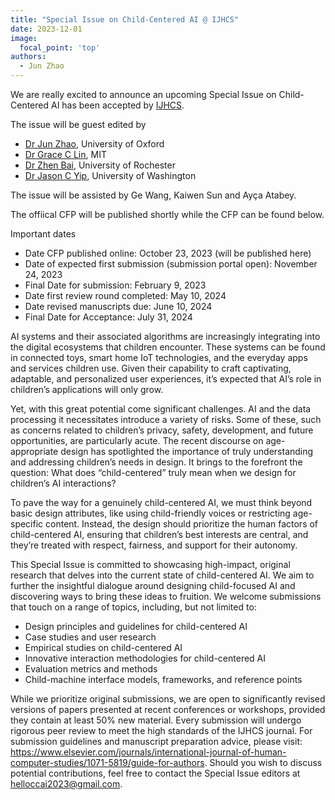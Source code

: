 ```yaml
---
title: "Special Issue on Child-Centered AI @ IJHCS"
date: 2023-12-01
image:
  focal_point: 'top'
authors:
  - Jun Zhao
---
```



We are really excited to announce an upcoming Special Issue on Child-Centered AI has been accepted by [IJHCS]().

The issue will be guest edited by
* [Dr Jun Zhao](https://www.me-ai.org), University of Oxford
* [Dr Grace C Lin](https://playful.mit.edu/people/grace-lin/), MIT
* [Dr Zhen Bai](https://zhenbai.io), University of Rochester
* [Dr Jason C Yip](https://ischool.uw.edu/people/faculty/profile/jcyip), University of Washington


The issue will be assisted by Ge Wang, Kaiwen Sun and Ayça Atabey.

The offiical CFP will be published shortly while the CFP can be found below.


Important dates
* Date CFP published online: October 23, 2023 (will be published here)
* Date of expected first submission (submission portal open): November 24, 2023
* Final Date for submission: February 9, 2023
* Date first review round completed: May 10, 2024 
* Date revised manuscripts due: June 10, 2024 
* Final Date for Acceptance: July 31, 2024 



AI systems and their associated algorithms are increasingly integrating into the digital ecosystems that children encounter. These systems can be found in connected toys, smart home IoT technologies, and the everyday apps and services children use. Given their capability to craft captivating, adaptable, and personalized user experiences, it’s expected that AI’s role in children’s applications will only grow.

Yet, with this great potential come significant challenges. AI and the data processing it necessitates introduce a variety of risks. Some of these, such as concerns related to children’s privacy, safety, development, and future opportunities, are particularly acute. The recent discourse on age-appropriate design has spotlighted the importance of truly understanding and addressing children’s needs in design. It brings to the forefront the question: What does “child-centered” truly mean when we design for children’s AI interactions?

To pave the way for a genuinely child-centered AI, we must think beyond basic design attributes, like using child-friendly voices or restricting age-specific content. Instead, the design should prioritize the human factors of child-centered AI, ensuring that children’s best interests are central, and they’re treated with respect, fairness, and support for their autonomy.

This Special Issue is committed to showcasing high-impact, original research that delves into the current state of child-centered AI. We aim to further the insightful dialogue around designing child-focused AI and discovering ways to bring these ideas to fruition. We welcome submissions that touch on a range of topics, including, but not limited to:
* Design principles and guidelines for child-centered AI
* Case studies and user research
* Empirical studies on child-centered AI
* Innovative interaction methodologies for child-centered AI
* Evaluation metrics and methods
* Child-machine interface models, frameworks, and reference points

While we prioritize original submissions, we are open to significantly revised versions of papers presented at recent conferences or workshops, provided they contain at least 50% new material. Every submission will undergo rigorous peer review to meet the high standards of the IJHCS journal. For submission guidelines and manuscript preparation advice, please visit: https://www.elsevier.com/journals/international-journal-of-human-computer-studies/1071-5819/guide-for-authors. Should you wish to discuss potential contributions, feel free to contact the Special Issue editors at helloccai2023@gmail.com.
